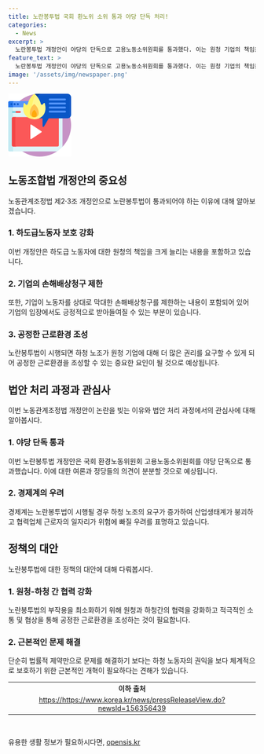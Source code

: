 ```yaml
---
title: 노란봉투법 국회 환노위 소위 통과 야당 단독 처리!
categories:
  - News
excerpt: >
  노란봉투법 개정안이 야당의 단독으로 고용노동소위원회를 통과했다. 이는 원청 기업의 책임을 강화하고 손해배상청구를 제한하는 내용을 담고 있어 노동관계법제2·3조 개정에 대한 화두가 된다. 노란봉투법은 야당이 주도로 통과시킨 적 있으나, 대통령의 거부권으로 최종 폐기된 적이 있었다. 경제계는 이에 대해 원청 기업과 하청 노조 간의 논쟁으로 산업 생태계가 위태로워질 우려를 표명하고 있다. 민주당은 이를 재논의할 예정이며, 이에 대한 관심이 높아지고 있다.
feature_text: >
  노란봉투법 개정안이 야당의 단독으로 고용노동소위원회를 통과했다. 이는 원청 기업의 책임을 강화하고 손해배상청구를 제한하는 내용을 담고 있어 노동관계법제2·3조 개정에 대한 화두가 된다. 노란봉투법은 야당이 주도로 통과시킨 적 있으나, 대통령의 거부권으로 최종 폐기된 적이 있었다. 경제계는 이에 대해 원청 기업과 하청 노조 간의 논쟁으로 산업 생태계가 위태로워질 우려를 표명하고 있다. 민주당은 이를 재논의할 예정이며, 이에 대한 관심이 높아지고 있다.
image: '/assets/img/newspaper.png'
---
```


<p><img src="/assets/img/news.png" alt="rentncar 속보" /></p>

<h2 data-ke-size="size26">노동조합법 개정안의 중요성</h2>

<p data-ke-size="size16">노동관계조정법 제2·3조 개정안으로 노란봉투법이 통과되어야 하는 이유에 대해 알아보겠습니다.</p>

<h3><b>1. 하도급노동자 보호 강화</b></h3>

<p data-ke-size="size16">이번 개정안은 하도급 노동자에 대한 원청의 책임을 크게 늘리는 내용을 포함하고 있습니다.</p>

<h3><b>2. 기업의 손해배상청구 제한</b></h3>

<p data-ke-size="size16">또한, 기업이 노동자를 상대로 막대한 손해배상청구를 제한하는 내용이 포함되어 있어 기업의 입장에서도 긍정적으로 받아들여질 수 있는 부분이 있습니다.</p>

<h3><b>3. 공정한 근로환경 조성</b></h3>

<p data-ke-size="size16">노란봉투법이 시행되면 하청 노조가 원청 기업에 대해 더 많은 권리를 요구할 수 있게 되어 공정한 근로환경을 조성할 수 있는 중요한 요인이 될 것으로 예상됩니다.</p>

<h2 data-ke-size="size26">법안 처리 과정과 관심사</h2>

<p data-ke-size="size16">이번 노동관계조정법 개정안이 논란을 빚는 이유와 법안 처리 과정에서의 관심사에 대해 알아봅시다.</p>

<h3><b>1. 야당 단독 통과</b></h3>

<p data-ke-size="size16">이번 노란봉투법 개정안은 국회 환경노동위원회 고용노동소위원회를 야당 단독으로 통과했습니다. 이에 대한 여론과 정당들의 의견이 분분할 것으로 예상됩니다.</p>

<h3><b>2. 경제계의 우려</b></h3>

<p data-ke-size="size16">경제계는 노란봉투법이 시행될 경우 하청 노조의 요구가 증가하여 산업생태계가 붕괴하고 협력업체 근로자의 일자리가 위험에 빠질 우려를 표명하고 있습니다.</p>

<h2 data-ke-size="size26">정책의 대안</h2>

<p data-ke-size="size16">노란봉투법에 대한 정책의 대안에 대해 다뤄봅시다.</p>

<h3><b>1. 원청-하청 간 협력 강화</b></h3>

<p data-ke-size="size16">노란봉투법의 부작용을 최소화하기 위해 원청과 하청간의 협력을 강화하고 적극적인 소통 및 협상을 통해 공정한 근로환경을 조성하는 것이 필요합니다.</p>

<h3><b>2. 근본적인 문제 해결</b></h3>

<p data-ke-size="size16">단순히 법률적 제약만으로 문제를 해결하기 보다는 하청 노동자의 권익을 보다 체계적으로 보호하기 위한 근본적인 개혁이 필요하다는 견해가 있습니다.</p>

<table>
    <tr>
        <td style="text-align: center; height: 17px;"><b>이하 출처</b></td>
    </tr>
    <tr>
        <td style="text-align: center; height: 17px;"><a href="https://https://www.korea.kr/news/pressReleaseView.do?newsId=156356439 " target="_blank">https://https://www.korea.kr/news/pressReleaseView.do?newsId=156356439</a></td>
    </tr>
</table>

<p data-ke-size="size16">&nbsp;</p>
유용한 생활 정보가 필요하시다면, <a href="https://opensis.kr" rel="dofollow">opensis.kr</a>


